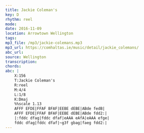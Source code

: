 ```yaml
---
title: Jackie Coleman's
key: D
rhythm: reel
mode: 
date: 2016-11-09
location: Arrowtown Wellington
tags: 
mp3_file: /mp3/jackie-colemans.mp3
mp3_url: https://comhaltas.ie/music/detail/jackie_colemans/
abc_url: 
source: Wellington
transcription: 
chords: 
abc: |
    X:156
    T:Jackie Coleman's
    R:reel
    M:4/4
    L:1/8
    K:Dmaj
    %%scale 1.13
    AFFF EFDE|FFAF BFAF|EEBE dEBE|ABde fedB|
    AFFF EFDE|FFAF BFAF|EEBE dEBE|ABde fdd2:|
    |:fddc dfag|fddc dfaf|eAAA eAfA|eAAA efge|
    fddc dfag|fddc dfaf|~g3f gbag|faeg fdd2:|
---
```

